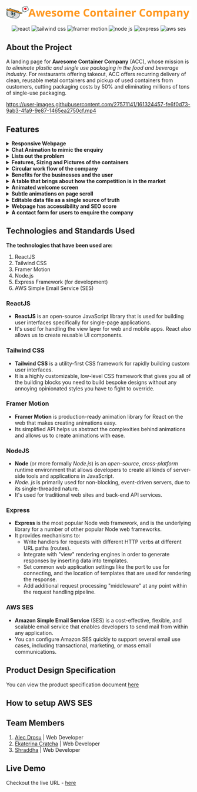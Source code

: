 
<p align="center">
  <a href="https://5hraddha.github.io/awesome-container-company/" target="_blank">
    <img src="https://raw.githubusercontent.com/5hraddha/misc/master/images/acc-logo.png" width=600 alt="awesome container company logo" />
  </a>
  <p align="center">
    <img src="https://img.shields.io/badge/React-20232A?style=for-the-badge&logo=react&logoColor=61DAFB" height=20 alt="react">
    <img src="https://img.shields.io/badge/Tailwind_CSS-38B2AC?style=for-the-badge&logo=tailwind-css&logoColor=white" height=20 alt="tailwind css">
    <img src="https://img.shields.io/badge/Framer-black?style=for-the-badge&logo=framer&logoColor=blue" height=20  alt="framer motion">
    <img src="https://img.shields.io/badge/Node.js-339933?style=for-the-badge&logo=nodedotjs&logoColor=white" height=20  alt="node js">
    <img src="https://img.shields.io/badge/Express.js-000000?style=for-the-badge&logo=express&logoColor=white" height=20  alt="express">
    <img src="https://img.shields.io/badge/Amazon_AWS-FF9900?style=for-the-badge&logo=amazonaws&logoColor=white" height=20  alt="aws ses">
  </p>
</p>

## About the Project
A landing page for **Awesome Container Company** (ACC), whose mission is *to eliminate plastic and single use packaging in the food and beverage industry*. For restaurants offering takeout, ACC offers recurring delivery of clean, reusable metal containers and pickup of used containers from customers, cutting packaging costs by 50% and eliminating millions of tons of single-use packaging. 

https://user-images.githubusercontent.com/27571141/161324457-fe6f0d73-9ab3-4fa9-9e87-1465ea2750cf.mp4


## Features
<details><summary><b>Responsive Webpage</b></summary>

The webpage is responsive from desktop screen sizes to the mobile (minimum - 375px).

</details>

<details><summary><b>Chat Animation to mimic the enquiry</b></summary>

The page has a beautiful chat animation to mimic the general enquiry conversation between the guest and the company.
<img src="https://raw.githubusercontent.com/5hraddha/misc/master/images/chat-animation.png" width=400>

</details>

<details><summary><b>Lists out the problem</b></summary>

The page lists out the problem we are facing today because of single-use packaging.

</details>

<details><summary><b>Features, Sizing and Pictures of the containers</b></summary>

The page shows the features, sizing and pictures of the containers that the company offers, to solve the problem.

</details>

<details><summary><b>Circular work flow of the company</b></summary>

The page illustrates the circular work flow of the company in a step by step process.

</details>

<details><summary><b>Benefits for the businesses and the user</b></summary>

The page illustrates the circular work flow of the company in a step by step process.

</details>

<details><summary><b>A table that brings about how the competition is in the market</b></summary>

We have illustrated a table that brings about how the competition is in the market to give a clear picture of how ACC beats them all.

</details>

<details><summary><b>Animated welcome screen</b></summary>

The webpage has beautifully animated welcome screen with the ACC logo.

</details>

<details><summary><b>Subtle animations on page scroll</b></summary>

The page responds with subtle animations as the user scroll through it.

</details>

<details><summary><b>Editable data file as a single source of truth</b></summary>

All the data on the page is populated dynamically from a single file, that could be edited if required to change the texts on the webpage.

</details>

<details><summary><b>Webpage has accessibility and SEO score</b></summary>

The webpage has *\accessibility score of 97 and SEO score of 91 in Google Lighthouse's Web performance Audit result.

</details>

<details><summary><b>A contact form for users to enquire the company</b></summary>

The webpage also gives an *option for users to contact the company, if they are interested in the service via a contact form. On the submission of the form, a mail is triggered via AWS SES.

</details>

## Technologies and Standards Used
**The technologies that have been used are:**

1. ReactJS
2. Tailwind CSS
3. Framer Motion
4. Node.js
5. Express Framework (for development)
6. AWS Simple Email Service (SES)

### ReactJS
- **ReactJS** is an open-source JavaScript library that is used for building user interfaces specifically for single-page applications.
- It's used for handling the view layer for web and mobile apps. React also allows us to create reusable UI components.

### Tailwind CSS
- **Tailwind CSS** is a utility-first CSS framework for rapidly building custom user interfaces. 
- It is a highly customizable, low-level CSS framework that gives you all of the building blocks you need to build bespoke designs without any annoying opinionated styles you have to fight to override.

### Framer Motion
- **Framer Motion** is production-ready animation library for React on the web that makes creating animations easy. 
- Its simplified API helps us abstract the complexities behind animations and allows us to create animations with ease.

### NodeJS
- **Node** (or more formally *Node.js*) is an *open-source*, *cross-platform* runtime environment that allows developers to create all kinds of server-side tools and applications in JavaScript. 
- *Node. js* is primarily used for non-blocking, event-driven servers, due to its single-threaded nature. 
- It's used for traditional web sites and back-end API services.

### Express
- **Express** is the most popular Node web framework, and is the underlying library for a number of other popular Node web frameworks. 
- It provides mechanisms to:
  - Write handlers for requests with different HTTP verbs at different URL paths (routes).
  - Integrate with "view" rendering engines in order to generate responses by inserting data into templates.
  - Set common web application settings like the port to use for connecting, and the location of templates that are used for rendering the response.
  - Add additional request processing "middleware" at any point within the request handling pipeline.

### AWS SES
- **Amazon Simple Email Service** (SES) is a cost-effective, flexible, and scalable email service that enables developers to send mail from within any application.
- You can configure Amazon SES quickly to support several email use cases, including transactional, marketing, or mass email communications.

## Product Design Specification
You can view the product specification document [here](https://www.figma.com/file/MVxWrCBVC2rsfgSAsA7IsY/Awesome-Container-Company?node-id=1730%3A2009)

## How to setup AWS SES


## Team Members  
1. [Alec Drosu](https://github.com/AlecDrosu) | Web Developer
2. [Ekaterina Cratcha](https://github.com/cratcha) | Web Developer
3. [Shraddha](https://github.com/5hraddha) | Web Developer
## Live Demo
Checkout the live URL - [here](https://5hraddha.github.io/awesome-container-company/)

